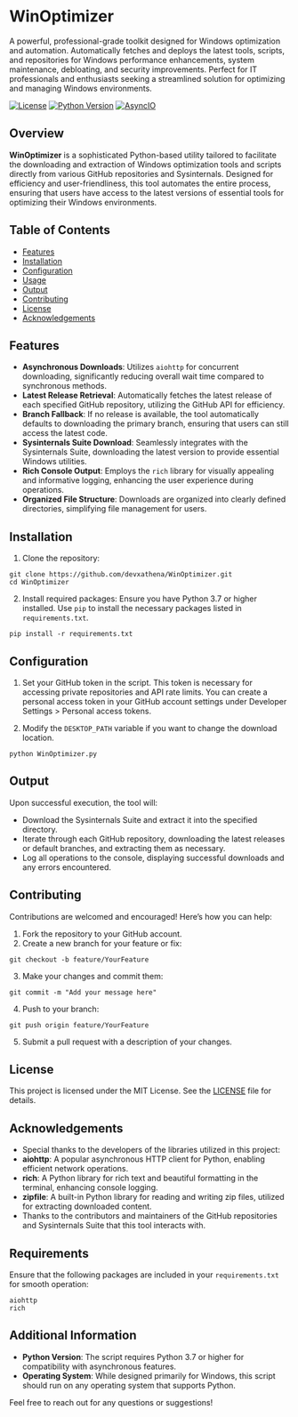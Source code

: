 # WinOptimizer
A powerful, professional-grade toolkit designed for Windows optimization and automation. Automatically fetches and deploys the latest tools, scripts, and repositories for Windows performance enhancements, system maintenance, debloating, and security improvements. Perfect for IT professionals and enthusiasts seeking a streamlined solution for optimizing and managing Windows environments.

[![License](https://img.shields.io/badge/license-MIT-green.svg)](LICENSE)
[![Python Version](https://img.shields.io/badge/python-3.8%2B-blue.svg)](https://www.python.org/downloads/)
[![AsyncIO](https://img.shields.io/badge/Async-Enabled-green.svg)](https://docs.python.org/3/library/asyncio.html)


## Overview

**WinOptimizer** is a sophisticated Python-based utility tailored to facilitate the downloading and extraction of Windows optimization tools and scripts directly from various GitHub repositories and Sysinternals. Designed for efficiency and user-friendliness, this tool automates the entire process, ensuring that users have access to the latest versions of essential tools for optimizing their Windows environments.

## Table of Contents

- [Features](#features)
- [Installation](#installation)
- [Configuration](#configuration)
- [Usage](#usage)
- [Output](#output)
- [Contributing](#contributing)
- [License](#license)
- [Acknowledgements](#acknowledgements)

## Features

- **Asynchronous Downloads**: Utilizes `aiohttp` for concurrent downloading, significantly reducing overall wait time compared to synchronous methods.
- **Latest Release Retrieval**: Automatically fetches the latest release of each specified GitHub repository, utilizing the GitHub API for efficiency.
- **Branch Fallback**: If no release is available, the tool automatically defaults to downloading the primary branch, ensuring that users can still access the latest code.
- **Sysinternals Suite Download**: Seamlessly integrates with the Sysinternals Suite, downloading the latest version to provide essential Windows utilities.
- **Rich Console Output**: Employs the `rich` library for visually appealing and informative logging, enhancing the user experience during operations.
- **Organized File Structure**: Downloads are organized into clearly defined directories, simplifying file management for users.


## Installation

1. Clone the repository:
```
git clone https://github.com/devxathena/WinOptimizer.git
cd WinOptimizer
```

2. Install required packages:
Ensure you have Python 3.7 or higher installed. Use `pip` to install the necessary packages listed in `requirements.txt`.
```
pip install -r requirements.txt
```

## Configuration

1. Set your GitHub token in the script. This token is necessary for accessing private repositories and API rate limits. You can create a personal access token in your GitHub account settings under Developer Settings > Personal access tokens.

2. Modify the `DESKTOP_PATH` variable if you want to change the download location.
```
python WinOptimizer.py
```

## Output

Upon successful execution, the tool will:

- Download the Sysinternals Suite and extract it into the specified directory.
- Iterate through each GitHub repository, downloading the latest releases or default branches, and extracting them as necessary.
- Log all operations to the console, displaying successful downloads and any errors encountered.

## Contributing

Contributions are welcomed and encouraged! Here’s how you can help:

1. Fork the repository to your GitHub account.
2. Create a new branch for your feature or fix:
```
git checkout -b feature/YourFeature
```

3. Make your changes and commit them:
```
git commit -m "Add your message here"
```

4. Push to your branch:
```
git push origin feature/YourFeature
``` 

5. Submit a pull request with a description of your changes.

## License

This project is licensed under the MIT License. See the [LICENSE](LICENSE) file for details.

## Acknowledgements

- Special thanks to the developers of the libraries utilized in this project:
- **aiohttp**: A popular asynchronous HTTP client for Python, enabling efficient network operations.
- **rich**: A Python library for rich text and beautiful formatting in the terminal, enhancing console logging.
- **zipfile**: A built-in Python library for reading and writing zip files, utilized for extracting downloaded content.
- Thanks to the contributors and maintainers of the GitHub repositories and Sysinternals Suite that this tool interacts with.

## Requirements

Ensure that the following packages are included in your `requirements.txt` for smooth operation:
```
aiohttp
rich
```

## Additional Information

- **Python Version**: The script requires Python 3.7 or higher for compatibility with asynchronous features.
- **Operating System**: While designed primarily for Windows, this script should run on any operating system that supports Python.

Feel free to reach out for any questions or suggestions!
